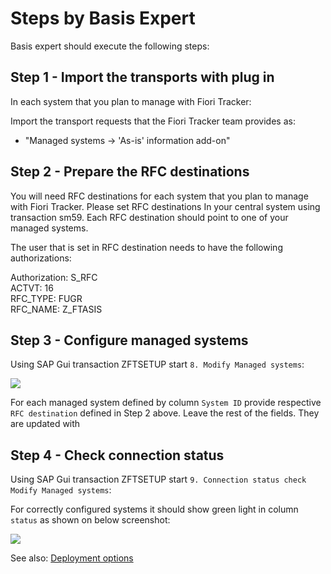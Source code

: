 # Steps by Basis Expert

Basis expert should execute the following steps:

## Step 1 - Import the transports with plug in

In each system that you plan to manage with Fiori Tracker:

Import the transport requests that the Fiori Tracker team provides as:

- "Managed systems -> 'As-is' information add-on"

## Step 2 - Prepare the RFC destinations

You will need RFC destinations for each system that you plan to manage with Fiori Tracker. Please set RFC destinations In your central system using transaction sm59. Each RFC destination should point to one of your managed systems.

The user that is set in RFC destination needs to have the following authorizations:

Authorization: S_RFC<br>
ACTVT: 16<br>
RFC_TYPE: FUGR<br>
RFC_NAME: Z_FTASIS<br>

## Step 3 - Configure managed systems

Using SAP Gui transaction ZFTSETUP start `8. Modify Managed systems`:

![](/res/managed-systems.png)

For each managed system defined by column `System ID` provide respective `RFC destination` defined in Step 2 above. Leave the rest of the fields. They are updated with 

## Step 4 - Check connection status

Using SAP Gui transaction ZFTSETUP start `9. Connection status check Modify Managed systems`:

For correctly configured systems it should show green light in column `status` as shown on below screenshot:

![](/res/connection-status.png)

See also: [Deployment options](/deployment/intro)


